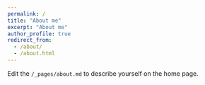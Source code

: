 ```yaml
---
permalink: /
title: "About me"
excerpt: "About me"
author_profile: true
redirect_from: 
  - /about/
  - /about.html
---
```


Edit the ```/_pages/about.md``` to describe yourself on the home page.
